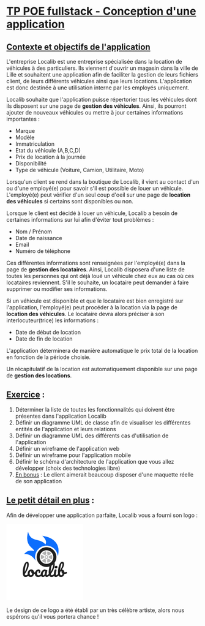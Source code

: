 # <u>TP POE fullstack - Conception d'une application</u>

## <u>Contexte et objectifs de l'application</u>

L'entreprise Localib est une entreprise spécialisée dans la location de véhicules à des particuliers. Ils viennent d'ouvrir un magasin dans la ville de Lille et souhaitent une application afin de faciliter la gestion de leurs fichiers client, de leurs différents véhicules ainsi que leurs locations. L'application est donc destinée à une utilisation interne par les employés uniquement.

Localib souhaite que l'application puisse répertorier tous les véhicules dont ils disposent sur une page de **gestion des véhicules**. Ainsi, ils pourront ajouter de nouveaux véhicules ou mettre à jour certaines informations importantes :
- Marque
- Modèle
- Immatriculation
- Etat du véhicule (A,B,C,D)
- Prix de location à la journée
- Disponibilité
- Type de véhicule (Voiture, Camion, Utilitaire, Moto)

Lorsqu'un client se rend dans la boutique de Localib, il vient au contact d'un ou d'une employé(e) pour savoir s'il est possible de louer un véhicule. L'employé(e) peut vérifier d'un seul coup d'oeil sur une page de **location des véhicules** si certains sont disponibles ou non.

Lorsque le client est décidé à louer un véhicule, Localib a besoin de certaines informations sur lui afin d'éviter tout problèmes :

- Nom / Prénom
- Date de naissance
- Email
- Numéro de téléphone

Ces différentes informations sont renseignées par l'employé(e) dans la page de **gestion des locataires**. Ainsi, Localib disposera d'une liste de toutes les personnes qui ont déjà loué un véhicule chez eux au cas où ces locataires reviennent. S'il le souhaite, un locataire peut demander à faire supprimer ou modifier ses informations.

Si un véhicule est disponible et que le locataire est bien enregistré sur l'application, l'employé(e) peut procéder à la location via la page de **location des véhicules**. Le locataire devra alors préciser à son interlocuteur(trice) les informations :
- Date de début de location
- Date de fin de location

L'application déterminera de manière automatique le prix total de la location en fonction de la période choisie.

Un récapitulatif de la location est automatiquement disponible sur une page de **gestion des locations**.

## <u>Exercice</u> :

1. Déterminer la liste de toutes les fonctionnalités qui doivent être présentes dans l'application Localib
2. Définir un diagramme UML de classe afin de visualiser les différentes entités de l'application et leurs relations
3. Définir un diagramme UML des différents cas d'utilisation de l'application
4. Définir un wireframe de l'application web
5. Définir un wireframe pour l'application mobile
6. Définir le schéma d'architecture de l'application que vous allez développer (choix des technologies libre)
7. <u>En bonus</u> : Le client aimerait beaucoup disposer d'une maquette réelle de son application

## <u>Le petit détail en plus</u> :

Afin de développer une application parfaite, Localib vous a fourni son logo : 

![logo](./assets/localib.png)

Le design de ce logo a été établi par un très célèbre artiste, alors nous espérons qu'il vous portera chance !